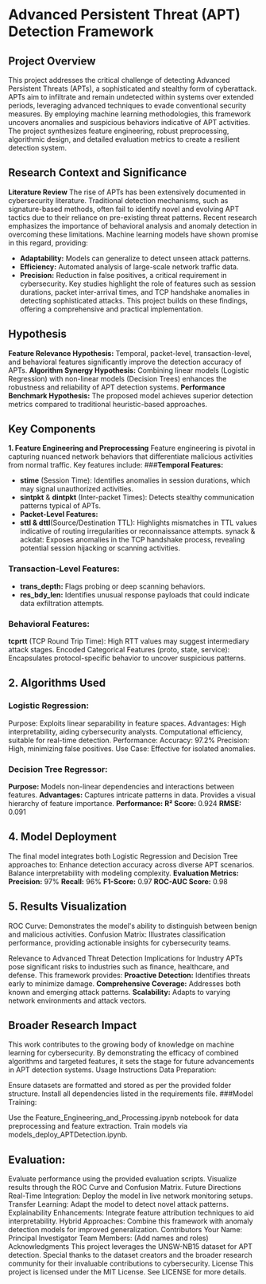 # Advanced Persistent Threat (APT) Detection Framework

## **Project Overview**

This project addresses the critical challenge of detecting Advanced Persistent Threats (APTs), a sophisticated and stealthy form of cyberattack. APTs aim to infiltrate and remain undetected within systems over extended periods, leveraging advanced techniques to evade conventional security measures. By employing machine learning methodologies, this framework uncovers anomalies and suspicious behaviors indicative of APT activities. The project synthesizes feature engineering, robust preprocessing, algorithmic design, and detailed evaluation metrics to create a resilient detection system.

## **Research Context and Significance**

**Literature Review**
The rise of APTs has been extensively documented in cybersecurity literature. Traditional detection mechanisms, such as signature-based methods, often fail to identify novel and evolving APT tactics due to their reliance on pre-existing threat patterns. Recent research emphasizes the importance of behavioral analysis and anomaly detection in overcoming these limitations. Machine learning models have shown promise in this regard, providing:

- **Adaptability:** Models can generalize to detect unseen attack patterns.
- **Efficiency:** Automated analysis of large-scale network traffic data.
- **Precision:** Reduction in false positives, a critical requirement in cybersecurity.
Key studies highlight the role of features such as session durations, packet inter-arrival times, and TCP handshake anomalies in detecting sophisticated attacks. This project builds on these findings, offering a comprehensive and practical implementation.

## **Hypothesis**
**Feature Relevance Hypothesis:** Temporal, packet-level, transaction-level, and behavioral features significantly improve the detection accuracy of APTs.
**Algorithm Synergy Hypothesis:** Combining linear models (Logistic Regression) with non-linear models (Decision Trees) enhances the robustness and reliability of APT detection systems.
**Performance Benchmark Hypothesis:** The proposed model achieves superior detection metrics compared to traditional heuristic-based approaches.

## **Key Components**

**1. Feature Engineering and Preprocessing**
Feature engineering is pivotal in capturing nuanced network behaviors that differentiate malicious activities from normal traffic. Key features include:
###**Temporal Features:**
- **stime** (Session Time): Identifies anomalies in session durations, which may signal unauthorized activities.
- **sintpkt** & **dintpkt** (Inter-packet Times): Detects stealthy communication patterns typical of APTs.
- **Packet-Level Features:**
- **sttl & dttl**(Source/Destination TTL): Highlights mismatches in TTL values indicative of routing irregularities or reconnaissance attempts.
synack & ackdat: Exposes anomalies in the TCP handshake process, revealing potential session hijacking or scanning activities.

### **Transaction-Level Features:**
- **trans_depth:** Flags probing or deep scanning behaviors.
- **res_bdy_len:** Identifies unusual response payloads that could indicate data exfiltration attempts.

### **Behavioral Features:**
**tcprtt** (TCP Round Trip Time): High RTT values may suggest intermediary attack stages.
Encoded Categorical Features (proto, state, service): Encapsulates protocol-specific behavior to uncover suspicious patterns.

## **2. Algorithms Used**
### Logistic Regression:
Purpose: Exploits linear separability in feature spaces.
Advantages:
High interpretability, aiding cybersecurity analysts.
Computational efficiency, suitable for real-time detection.
Performance:
Accuracy: 97.2%
Precision: High, minimizing false positives.
Use Case: Effective for isolated anomalies.

### Decision Tree Regressor:
**Purpose:** Models non-linear dependencies and interactions between features.
**Advantages:**
Captures intricate patterns in data.
Provides a visual hierarchy of feature importance.
**Performance:**
**R² Score:** 0.924
**RMSE:** 0.091

## **4. Model Deployment**
The final model integrates both Logistic Regression and Decision Tree approaches to:
Enhance detection accuracy across diverse APT scenarios.
Balance interpretability with modeling complexity.
**Evaluation Metrics:**
**Precision:** 97%
**Recall:** 96%
**F1-Score:** 0.97
**ROC-AUC Score:** 0.98

## **5. Results Visualization**
ROC Curve: Demonstrates the model's ability to distinguish between benign and malicious activities.
Confusion Matrix: Illustrates classification performance, providing actionable insights for cybersecurity teams.

Relevance to Advanced Threat Detection
Implications for Industry
APTs pose significant risks to industries such as finance, healthcare, and defense. This framework provides:
**Proactive Detection:** Identifies threats early to minimize damage.
**Comprehensive Coverage:** Addresses both known and emerging attack patterns.
**Scalability:** Adapts to varying network environments and attack vectors.

## Broader Research Impact
This work contributes to the growing body of knowledge on machine learning for cybersecurity. By demonstrating the efficacy of combined algorithms and targeted features, it sets the stage for future advancements in APT detection systems.
Usage Instructions
Data Preparation:


Ensure datasets are formatted and stored as per the provided folder structure.
Install all dependencies listed in the requirements file.
###Model Training:


Use the Feature_Engineering_and_Processing.ipynb notebook for data preprocessing and feature extraction.
Train models via models_deploy_APTDetection.ipynb.
## **Evaluation:**


Evaluate performance using the provided evaluation scripts.
Visualize results through the ROC Curve and Confusion Matrix.
Future Directions
Real-Time Integration: Deploy the model in live network monitoring setups.
Transfer Learning: Adapt the model to detect novel attack patterns.
Explainability Enhancements: Integrate feature attribution techniques to aid interpretability.
Hybrid Approaches: Combine this framework with anomaly detection models for improved generalization.
Contributors
Your Name: Principal Investigator
Team Members: (Add names and roles)
Acknowledgments
This project leverages the UNSW-NB15 dataset for APT detection. Special thanks to the dataset creators and the broader research community for their invaluable contributions to cybersecurity.
License
This project is licensed under the MIT License. See LICENSE for more details.
